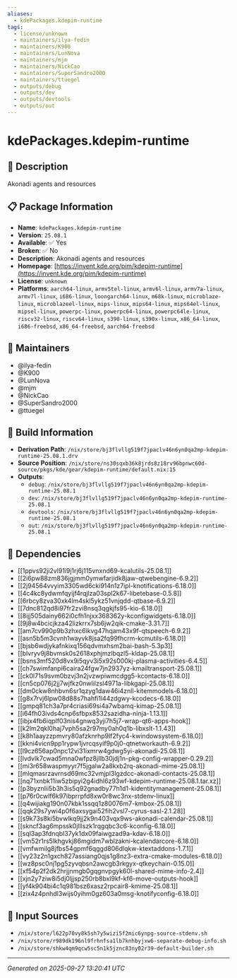 ```yaml
---
aliases:
  - kdePackages.kdepim-runtime
tags:
  - license/unknown
  - maintainers/ilya-fedin
  - maintainers/K900
  - maintainers/LunNova
  - maintainers/mjm
  - maintainers/NickCao
  - maintainers/SuperSandro2000
  - maintainers/ttuegel
  - outputs/debug
  - outputs/dev
  - outputs/devtools
  - outputs/out
---
```


# kdePackages.kdepim-runtime

## 📝 Description

Akonadi agents and resources

## 📋 Package Information

- **Name**: `kdePackages.kdepim-runtime`
- **Version**: `25.08.1`
- **Available**: ✅ Yes
- **Broken**: ✅ No
- **Description**: Akonadi agents and resources
- **Homepage**: [https://invent.kde.org/pim/kdepim-runtime](https://invent.kde.org/pim/kdepim-runtime)
- **License**: `unknown`
- **Platforms**: `aarch64-linux`, `armv5tel-linux`, `armv6l-linux`, `armv7a-linux`, `armv7l-linux`, `i686-linux`, `loongarch64-linux`, `m68k-linux`, `microblaze-linux`, `microblazeel-linux`, `mips-linux`, `mips64-linux`, `mips64el-linux`, `mipsel-linux`, `powerpc-linux`, `powerpc64-linux`, `powerpc64le-linux`, `riscv32-linux`, `riscv64-linux`, `s390-linux`, `s390x-linux`, `x86_64-linux`, `i686-freebsd`, `x86_64-freebsd`, `aarch64-freebsd`
## 👥 Maintainers

- @ilya-fedin
- @K900
- @LunNova
- @mjm
- @NickCao
- @SuperSandro2000
- @ttuegel


## 🔧 Build Information

- **Derivation Path**: `/nix/store/bj3flvllg519f7jpaclv46n6yn0qa2mp-kdepim-runtime-25.08.1.drv`
- **Source Position**: `/nix/store/ns30sqxb36k8jrds8z18rv96bpnwc60d-source/pkgs/kde/gear/kdepim-runtime/default.nix:15`
- **Outputs**:
  - `debug`:  `/nix/store/bj3flvllg519f7jpaclv46n6yn0qa2mp-kdepim-runtime-25.08.1`
  - `dev`:  `/nix/store/bj3flvllg519f7jpaclv46n6yn0qa2mp-kdepim-runtime-25.08.1`
  - `devtools`:  `/nix/store/bj3flvllg519f7jpaclv46n6yn0qa2mp-kdepim-runtime-25.08.1`
  - `out`:  `/nix/store/bj3flvllg519f7jpaclv46n6yn0qa2mp-kdepim-runtime-25.08.1`

## 🔗 Dependencies

- [[1ppvs92ji2vl91i9j1rj6j115vnxnd69-kcalutils-25.08.1]]
- [[2i6pw88zm836jgjmm0ymwfarjidk8jaw-qtwebengine-6.9.2]]
- [[2j94564vvyim3305wd6cki914n1z7ipl-knotifications-6.18.0]]
- [[4c4kc8ydwmfqyijf4rqjlza03spl2k67-libetebase-0.5.8]]
- [[6rbcy8zva30xk4lm4skl5ykz51vnjqdd-qtbase-6.9.2]]
- [[7dnc812qd8i97fr2zvi8nsq3qgkjfs95-kio-6.18.0]]
- [[8ijj505dainy662i0cfh1njxx368362y-kconfigwidgets-6.18.0]]
- [[9j8w4bcicjkza42lizkrrx7sb6jw2qik-cmake-3.31.7]]
- [[am7cv990p9b3zhxc6ikvg47hqam43x9f-qtspeech-6.9.2]]
- [[asn5b5m3cvnh1wayvk8jsa2fq99fhcrm-kcmutils-6.18.0]]
- [[bjsb6wdjykafnkixq156qdvmxhsm2bai-bash-5.3p3]]
- [[blvryv9j8bvmsk0s2618xphjmzlbqzl5-kldap-25.08.1]]
- [[bsns3mf520d8vx9i5qyv3i5x92s000kj-plasma-activities-6.4.5]]
- [[ch7swimfanpi6caira24fgw7jn2937yz-kmailtransport-25.08.1]]
- [[ck0l71s9svm0bzvj3n2jvzwpiwmcdgg5-kcontacts-6.18.0]]
- [[cn5cp076j2jj7wjfkz0nwlilzsl4971a-libkgapi-25.08.1]]
- [[dm0ckw8nhbvn6sr1qzyg1daw46i4znll-kitemmodels-6.18.0]]
- [[g8x7rvj6lpw08d88s7hahfi1l44zdgwy-kcodecs-6.18.0]]
- [[gmpq81ch3a7pr4criasi69si4a7wbamq-kimap-25.08.1]]
- [[i64fh03ivds4cnp6sfbpx8532sazidha-ninja-1.13.1]]
- [[ibjx4fb6iqplf03nis4gnwq3yji7h5j7-wrap-qt6-apps-hook]]
- [[k2lm2qkl0haj7vph5sa2r97my0ah0q1b-libxslt-1.1.43]]
- [[k8h1aayzzpmvry80afzknrhp9lf2fyc4-kwindowsystem-6.18.0]]
- [[kkni4vicn9pp1rypw1jvrcqsyif9p0j0-qtnetworkauth-6.9.2]]
- [[l9cz656ap0npc12vi31ixmrw4gdwg5yi-akonadi-25.08.1]]
- [[lvdvlk7cwad5mna0wfpz8jllb30jdj1n-pkg-config-wrapper-0.29.2]]
- [[mi3r658waspmyyr7f5jgalw2a8kxb2rq-akonadi-mime-25.08.1]]
- [[mlqmasrzavrnsd69mc32vmjpl3lgzdcc-akonadi-contacts-25.08.1]]
- [[nq71xnbk11iw5zbipyi2g4idhl6z93wf-kdepim-runtime-25.08.1.tar.xz]]
- [[p3byznlii5b3h3is5q92gnadby77h1d1-kidentitymanagement-25.08.1]]
- [[p76r0cwlf6k97ibprrpfd8xw0r8wc3nx-stdenv-linux]]
- [[q4wijiakg190n07kbk1ssqq1z80076m7-kmbox-25.08.1]]
- [[qqk29s7ywi4p0f6axsygai52fih2vsl7-cyrus-sasl-2.1.28]]
- [[s9k73s8ki5bvwlkq9jj2k9n403vqx9ws-akonadi-calendar-25.08.1]]
- [[skncf3ag6mpssk0jlllszk1rqgqbc3c6-kconfig-6.18.0]]
- [[sql3ap3fdnqbl37yk1dx09faiwgzad9a-kdav-6.18.0]]
- [[vm52r1rs5lkhgvkj86mgidm7wblzakni-kcalendarcore-6.18.0]]
- [[vmfwmilg8jfbs54gpmf6qggd806dlqkw-ktextaddons-1.7.1]]
- [[vy23z2n1gxch827assiang0qjs1g8nz3-extra-cmake-modules-6.18.0]]
- [[wz8psc0nj1pg5zyvqbsn2awcgb3rkgyx-qtkeychain-0.15.0]]
- [[xf54p2f2dk2hrjjnmgb0gqgnvpgyk60l-shared-mime-info-2.4]]
- [[xjn2y7ziw8i5dj0ljjsp250rb8bxl9kf-kf6-move-outputs-hook]]
- [[yf4k904bi4c1q981bsz6xasz2rpcair8-kmime-25.08.1]]
- [[zix4z4pnhdl3wijs0yihm0gz603a0msg-knotifyconfig-6.18.0]]

## 📁 Input Sources

- `/nix/store/l622p70vy8k5sh7y5wizi5f2mic6ynpg-source-stdenv.sh`
- `/nix/store/r989dk196nl9frhnfsa1lb7knhbyjxw6-separate-debug-info.sh`
- `/nix/store/shkw4qm9qcw5sc5n1k5jznc83ny02r39-default-builder.sh`

---
*Generated on 2025-09-27 13:20:41 UTC*
